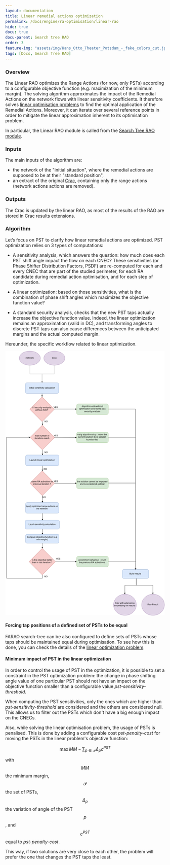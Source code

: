 ```yaml
---
layout: documentation
title: Linear remedial actions optimization
permalink: /docs/engine/ra-optimisation/linear-rao
hide: true
docu: true
docu-parent: Search tree RAO
order: 3
feature-img: "assets/img/Hans_Otto_Theater_Potsdam_-_fake_colors_cut.jpg"
tags: [Docs, Search Tree RAO]
---
```


### Overview

The Linear RAO optimizes the Range Actions (for now, only PSTs) according to a configurable objective function (e.g. maximization of the minimum margin). The solving algorithm approximates the impact of the Remedial Actions on the network flows with linear sensitivity coefficients. It therefore solves [linear optimisation problems](/docs/engine/ra-optimisation/linear-optimisation-problem) to find the optimal application of the Remedial Actions. Moreover, it can iterate over several reference points in order to mitigate the linear approximation inherent to its optimisation problem.

In particular, the Linear RAO module is called from the [Search Tree RAO module](/docs/engine/ra-optimisation/search-tree-rao).

### Inputs


The main inputs of the algorithm are:
- the network of the "initial situation", where the remedial actions are supposed to be at their "standard position",
- an extract of the original [Crac](/docs/data/crac), containing only the range actions (network actions actions are removed).

### Outputs

The Crac is updated by the linear RAO, as most of the results of the RAO are stored in Crac results extensions.

### Algorithm

Let’s focus on PST to clarify how linear remedial actions are optimized.
PST optimization relies on 3 types of computations:

- A sensitivity analysis, which answers the question: how much does each PST shift angle impact the flow on each CNEC?
These sensitivities (or Phase Shifter Distribution Factors, PSDF) are re-computed for each and every CNEC that are 
part of the studied perimeter, for each RA candidate during remedial action optimisation, and for each step of optimization.

- A linear optimization: based on those sensitivities, what is the combination of phase shift angles which maximizes 
the objective function value?

- A standard security analysis, checks that the new PST taps actually increase the objective function value. Indeed, 
the linear optimization remains an approximation (valid in DC), and transforming angles to discrete PST taps can also 
cause differences between the anticipated margins and the actual computed margin.


Hereunder, the specific workflow related to linear optimization.

![Linear RAO algorithm](/assets/img/linear-rao-algo.png)

#### Forcing tap positions of a defined set of PSTs to be equal

FARAO search-tree can be also configured to define sets of PSTs whose taps should be maintained equal during optimisation.
To see how this is done, you can check the details of the [linear optimization problem](/docs/engine/ra-optimisation/linear-optimisation-problem).

#### Minimum impact of PST in the linear optimization

In order to control the usage of PST in the optimization, it is possible to set a constraint in the PST optimization 
problem: the change in phase shifting angle value of one particular PST should not have an impact on the objective 
function smaller than a configurable value *pst-sensitivity-threshold*.

When computing the PST sensitivities, only the ones which are higher than *pst-sensitivity-threshold* are considered 
and the others are considered null. This allows us to filter out the PSTs which don't have a big enough impact on the
CNECs.


Also, while solving the linear optimisation problem, the usage of PSTs is penalised. This is done by adding a 
configurable cost *pst-penalty-cost* for moving the PSTs in the linear problem's objective function:

$$\begin{equation}
\max MM - \sum_{p \in \mathcal{P}} \Delta_{p} c^{PST}
\end{equation}$$

with $$MM$$ the minimum margin, $$\mathcal{P}$$ the set of PSTs, $$\Delta_p$$ the variation of angle of the PST $$p$$, and $$c^{PST}$$
equal to *pst-penalty-cost*.

This way, if two solutions are very close to each other, the problem will prefer the one that changes the PST taps the 
least.